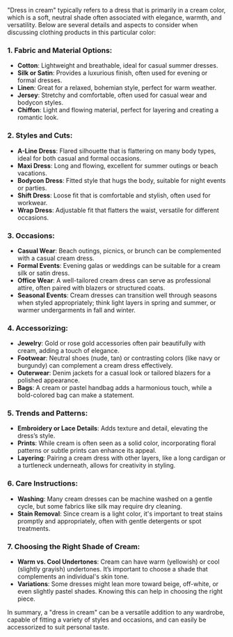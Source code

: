 "Dress in cream" typically refers to a dress that is primarily in a cream color, which is a soft, neutral shade often associated with elegance, warmth, and versatility. Below are several details and aspects to consider when discussing clothing products in this particular color:

### 1. **Fabric and Material Options**:
   - **Cotton**: Lightweight and breathable, ideal for casual summer dresses.
   - **Silk or Satin**: Provides a luxurious finish, often used for evening or formal dresses.
   - **Linen**: Great for a relaxed, bohemian style, perfect for warm weather.
   - **Jersey**: Stretchy and comfortable, often used for casual wear and bodycon styles.
   - **Chiffon**: Light and flowing material, perfect for layering and creating a romantic look.

### 2. **Styles and Cuts**:
   - **A-Line Dress**: Flared silhouette that is flattering on many body types, ideal for both casual and formal occasions.
   - **Maxi Dress**: Long and flowing, excellent for summer outings or beach vacations.
   - **Bodycon Dress**: Fitted style that hugs the body, suitable for night events or parties.
   - **Shift Dress**: Loose fit that is comfortable and stylish, often used for workwear.
   - **Wrap Dress**: Adjustable fit that flatters the waist, versatile for different occasions.

### 3. **Occasions**:
   - **Casual Wear**: Beach outings, picnics, or brunch can be complemented with a casual cream dress.
   - **Formal Events**: Evening galas or weddings can be suitable for a cream silk or satin dress.
   - **Office Wear**: A well-tailored cream dress can serve as professional attire, often paired with blazers or structured coats.
   - **Seasonal Events**: Cream dresses can transition well through seasons when styled appropriately; think light layers in spring and summer, or warmer undergarments in fall and winter.

### 4. **Accessorizing**:
   - **Jewelry**: Gold or rose gold accessories often pair beautifully with cream, adding a touch of elegance.
   - **Footwear**: Neutral shoes (nude, tan) or contrasting colors (like navy or burgundy) can complement a cream dress effectively.
   - **Outerwear**: Denim jackets for a casual look or tailored blazers for a polished appearance.
   - **Bags**: A cream or pastel handbag adds a harmonious touch, while a bold-colored bag can make a statement.

### 5. **Trends and Patterns**:
   - **Embroidery or Lace Details**: Adds texture and detail, elevating the dress’s style.
   - **Prints**: While cream is often seen as a solid color, incorporating floral patterns or subtle prints can enhance its appeal.
   - **Layering**: Pairing a cream dress with other layers, like a long cardigan or a turtleneck underneath, allows for creativity in styling.

### 6. **Care Instructions**:
   - **Washing**: Many cream dresses can be machine washed on a gentle cycle, but some fabrics like silk may require dry cleaning.
   - **Stain Removal**: Since cream is a light color, it's important to treat stains promptly and appropriately, often with gentle detergents or spot treatments.

### 7. **Choosing the Right Shade of Cream**:
   - **Warm vs. Cool Undertones**: Cream can have warm (yellowish) or cool (slightly grayish) undertones. It’s important to choose a shade that complements an individual's skin tone.
   - **Variations**: Some dresses might lean more toward beige, off-white, or even slightly pastel shades. Knowing this can help in choosing the right piece.

In summary, a "dress in cream" can be a versatile addition to any wardrobe, capable of fitting a variety of styles and occasions, and can easily be accessorized to suit personal taste.